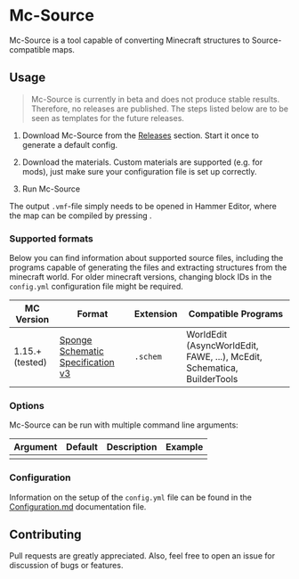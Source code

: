 # Mc-Source

Mc-Source is a tool capable of converting Minecraft structures to Source-compatible maps.

## Usage

> Mc-Source is currently in beta and does not produce stable results. Therefore, no releases are published. The steps listed below are to be seen as templates for the future releases.

1. Download Mc-Source from the [Releases](https://github.com/h45h74x/mc-source/releases) section. Start it once to generate a default config.

2. Download the materials. Custom materials are supported (e.g. for mods), just make sure your configuration file is set up correctly.

3. Run Mc-Source

The output `.vmf`-file simply needs to be opened in Hammer Editor, where the map can be compiled by pressing <F9>.

### Supported formats

Below you can find information about supported source files, including the programs capable of generating the files and extracting structures from the minecraft world. For older minecraft versions, changing block IDs in the `config.yml` configuration file might be required. 

| MC Version | Format | Extension | Compatible Programs |
|-|-|-|-|
| 1.15.+ (tested) | [Sponge Schematic Specification v3](https://github.com/SpongePowered/Schematic-Specification) | `.schem` | WorldEdit (AsyncWorldEdit, FAWE, ...), McEdit, Schematica, BuilderTools |

### Options

Mc-Source can be run with multiple command line arguments:

| Argument | Default | Description | Example |
|-|-|-|-|
|||||

### Configuration

Information on the setup of the `config.yml` file can be found in the [Configuration.md](./Configuration.md) documentation file.

## Contributing

Pull requests are greatly appreciated. Also, feel free to open an issue for discussion of bugs or features.
